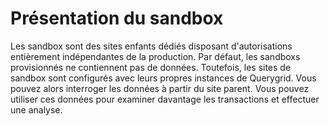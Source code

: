 Présentation du sandbox
=======================

Les sandbox sont des sites enfants dédiés disposant d'autorisations entièrement indépendantes de la production. Par défaut, les sandboxs provisionnés ne contiennent pas de données. Toutefois, les sites de sandbox sont configurés avec leurs propres instances de Querygrid. Vous pouvez alors interroger les données à partir du site parent. Vous pouvez utiliser ces données pour examiner davantage les transactions et effectuer une analyse.
